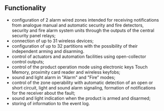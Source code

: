 ## Functionality

* configuration of 2 alarm wired zones intended for receiving notifications from analogue manual and automatic security and fire detectors, security and fire alarm system units through the outputs of the central security panel relays;
* connection of up to 31 wireless devices;
* configuration of up to 32 partitions with the possibility of their independent arming and disarming.
* control of actuators and automation facilities using open-collector control outputs;
* control of the product operation mode using electronic keys Touch Memory, proximity card reader and wireless keyfobs;
* sound and light alarm in "Alarm" and "Fire” modes;
* control of the zone operability with automatic detection of an open or short circuit, light and sound alarm signaling, formation of notifications for the receiver about the fault;
* sound and light indication when the product is armed and disarmed;
* storing of information to the event log.

